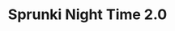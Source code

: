 ---
slug: sprunki-night-time-20-2149
title: Sprunki Night Time 2.0
description: "Sprunki Night Time 2.0 is an exciting online game. Play for free directly in your browser!"
icon: /images/popular_mods/Sprunki Night Time 2.0.png
url: https://wowtbc.net/sprunkin/sprunki-night-time2/index.html
previewImage: /images/popular_mods/Sprunki Night Time 2.0.png
type: popular mods

# SEO配置
seo:
  title: "Sprunki Night Time 2.0 - Play Free Online Game | Fun Browser Games"
  description: "Sprunki Night Time 2.0 - Play this fun online game for free in your browser. No download required!"
  ogImage: "/images/popular_mods/Sprunki Night Time 2.0.png"
  keywords: "sprunki-night-time-20-2149, online game, browser game, free game, popular mods game, play online"

videoUrls:
  - https://www.youtube.com/embed/example1
  - https://www.youtube.com/embed/example2

whyPlay:
  title: "Why Play Sprunki Night Time 2.0?"
  items:
    - "Immersive Gameplay: Sprunki Night Time 2.0 offers an engaging and immersive gaming experience that will keep you entertained for hours"
    - "Challenging Levels: Test your skills with increasingly difficult challenges and obstacles"
    - "Beautiful Graphics: Enjoy stunning visuals and smooth animations that bring the game world to life"
    - "Regular Updates: New content and features are added regularly to keep the game fresh and exciting"
    - "Free to Play: Experience all the fun without spending a penny"
    - "Community Features: Connect with other players, share strategies, and compete for high scores"
    - "Cross-Platform: Play on any device with a web browser, no downloads required"

features:
  title: "Key Features of Sprunki Night Time 2.0"
  image: "/images/popular_mods/Sprunki Night Time 2.0.png"
  items:
    - "Intuitive Controls: Easy to learn controls make Sprunki Night Time 2.0 accessible for players of all skill levels"
    - "Multiple Game Modes: Enjoy various gameplay options that provide different challenges and experiences"
    - "Character Customization: Personalize your gaming experience with unique characters and items"
    - "Achievement System: Complete special tasks to earn rewards and recognition"
    - "Leaderboards: Compete with players worldwide and see who can achieve the highest scores"

characteristics:
  title: "Game Characteristics"
  image: "/images/popular_mods/Sprunki Night Time 2.0.png"
  items:
    - "Genre: Popular mods game with elements of strategy and skill"
    - "Difficulty: Suitable for both casual gamers and those seeking a challenge"
    - "Play Time: Quick sessions or extended gameplay, depending on your preference"
    - "Art Style: Vibrant and engaging visuals that enhance the gaming experience"
    - "Sound Design: Immersive audio that complements the gameplay perfectly"

info: "Sprunki Night Time 2.0 is an exciting online game that offers players a unique and engaging gaming experience. With its intuitive controls, stunning visuals, and challenging gameplay, Sprunki Night Time 2.0 provides hours of entertainment for players of all ages and skill levels. Whether you're looking for a quick gaming session during a break or an extended play session, Sprunki Night Time 2.0 delivers an immersive experience that will keep you coming back for more. The game features multiple levels of increasing difficulty, ensuring that players are constantly challenged as they progress. With regular updates adding new content and features, Sprunki Night Time 2.0 remains fresh and exciting, providing endless entertainment options for its growing community of players."

howToPlayIntro: "Welcome to Sprunki Night Time 2.0! This guide will walk you through the basics and help you master the game. Whether you're a beginner or looking to improve your skills, these tips and instructions will enhance your gaming experience."

howToPlaySteps:
  - title: "Getting Started"
    description: "Begin your Sprunki Night Time 2.0 adventure by familiarizing yourself with the controls. Use your keyboard or mouse to navigate through the game interface. The tutorial will guide you through the basic mechanics and help you understand the objectives."
  - title: "Understanding the Objectives"
    description: "In Sprunki Night Time 2.0, your main goal is to progress through levels by completing specific objectives. Each level presents unique challenges that require different strategies and approaches."
  - title: "Mastering the Controls"
    description: "Practice using the controls to improve your precision and reaction time. Sprunki Night Time 2.0 requires quick reflexes and strategic thinking to overcome obstacles and defeat opponents."
  - title: "Utilizing Power-ups"
    description: "Collect power-ups throughout the game to enhance your abilities and overcome difficult challenges. Each power-up offers unique advantages that can be crucial for success."
  - title: "Developing Strategies"
    description: "As you progress in Sprunki Night Time 2.0, develop effective strategies for different scenarios. Analyze patterns, anticipate challenges, and adapt your approach to maximize your performance."

faq:
  title: "Frequently Asked Questions about Sprunki Night Time 2.0"
  items:
    - question: "Is Sprunki Night Time 2.0 free to play?"
      answer: "Yes, Sprunki Night Time 2.0 is completely free to play directly in your web browser. No downloads or purchases are required to enjoy the full game experience."
    - question: "Can I play Sprunki Night Time 2.0 on mobile devices?"
      answer: "Yes, Sprunki Night Time 2.0 is optimized for both desktop and mobile play. You can enjoy the game on any device with a web browser and internet connection."
    - question: "Are there any in-game purchases?"
      answer: "While Sprunki Night Time 2.0 is free to play, there may be optional in-game purchases available for cosmetic items or additional features that don't affect core gameplay."
    - question: "How often is Sprunki Night Time 2.0 updated?"
      answer: "The developers regularly update Sprunki Night Time 2.0 with new content, features, and improvements based on player feedback and game performance."
    - question: "Can I play Sprunki Night Time 2.0 offline?"
      answer: "Currently, Sprunki Night Time 2.0 requires an internet connection to play as it's a browser-based online game."
    - question: "Is Sprunki Night Time 2.0 suitable for children?"
      answer: "Yes, Sprunki Night Time 2.0 is designed to be family-friendly and suitable for players of all ages."
    - question: "How do I report bugs or issues?"
      answer: "If you encounter any problems while playing Sprunki Night Time 2.0, you can report them through the game's support page or contact the developers directly through their website."
    - question: "Still Have Questions?"
      answer: "If you have additional questions about Sprunki Night Time 2.0 that aren't covered in this FAQ, please visit our support center or contact our customer service team for assistance."
---